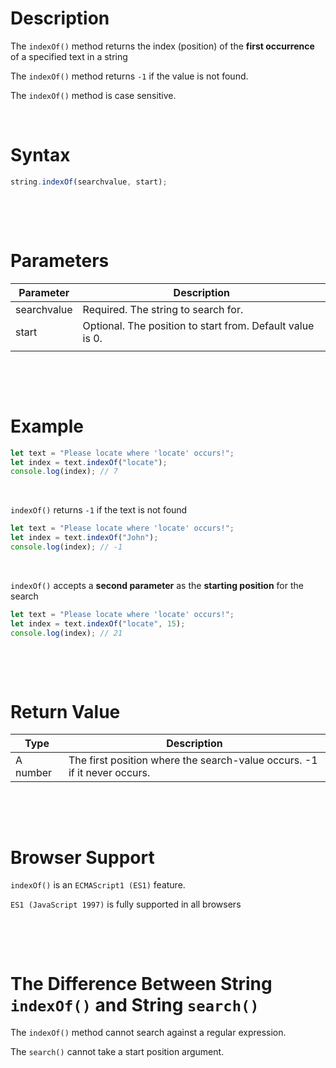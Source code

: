 # Description

The `indexOf()` method returns the index (position) of the **first occurrence** of a specified text in a string

The `indexOf()` method returns `-1` if the value is not found.

The `indexOf()` method is case sensitive.
&nbsp;

&nbsp;

# Syntax

```js
string.indexOf(searchvalue, start);
```

&nbsp;

&nbsp;

# Parameters

| Parameter   | Description                                               |
| ----------- | --------------------------------------------------------- |
| searchvalue | Required. The string to search for.                       |
| start       | Optional. The position to start from. Default value is 0. |
|             |

&nbsp;

&nbsp;

# Example

```js
let text = "Please locate where 'locate' occurs!";
let index = text.indexOf("locate");
console.log(index); // 7
```

&nbsp;

`indexOf()` returns `-1` if the text is not found

```js
let text = "Please locate where 'locate' occurs!";
let index = text.indexOf("John");
console.log(index); // -1
```

&nbsp;

`indexOf()` accepts a **second parameter** as the **starting position** for the search

```js
let text = "Please locate where 'locate' occurs!";
let index = text.indexOf("locate", 15);
console.log(index); // 21
```

&nbsp;

&nbsp;

# Return Value

| Type     | Description                                                              |
| -------- | ------------------------------------------------------------------------ |
| A number | The first position where the search-value occurs. -1 if it never occurs. |

&nbsp;

&nbsp;

# Browser Support

`indexOf()` is an `ECMAScript1 (ES1)` feature.

`ES1 (JavaScript 1997)` is fully supported in all browsers

&nbsp;

&nbsp;

# The Difference Between String `indexOf()` and String `search()`

The `indexOf()` method cannot search against a regular expression.

The `search()` cannot take a start position argument.

